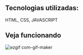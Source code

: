 ## Tecnologias utilizadas:

HTML,
CSS,
JAVASCRIPT

## Veja funcionando

![ezgif com-gif-maker](https://user-images.githubusercontent.com/96206825/200195318-e549ddc9-82b7-474f-8916-2a3c22e95247.gif)

